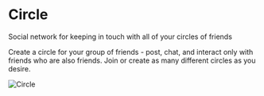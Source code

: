 # Circle
Social network for keeping in touch with all of your circles of friends

Create a circle for your group of friends - post, chat, and interact only with friends who are also friends.
Join or create as many different circles as you desire.

![Circle](http://ryan-martin.ca/ressources/circle.png)
